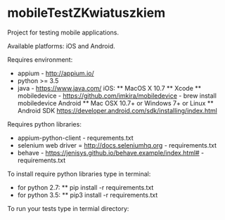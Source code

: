 # mobileTestZKwiatuszkiem

Project for testing mobile applications.

Available platforms: iOS and Android.

Requires environment:
 * appium - http://appium.io/
 * python >= 3.5
 * java - https://www.java.com/
 iOS:
    ** MacOS X 10.7
    ** Xcode
    ** mobiledevice - https://github.com/imkira/mobiledevice - brew install mobiledevice
 Android
    ** Mac OSX 10.7+ or Windows 7+ or Linux
    ** Android SDK https://developer.android.com/sdk/installing/index.html

Requires python libraries:
 * appium-python-client - requrements.txt
 * selenium web driver = http://docs.seleniumhq.org - requirements.txt
 * behave - https://jenisys.github.io/behave.example/index.html# - requirements.txt

To install require python libraries type in terminal:

 * for python 2.7:
    ** pip install -r requirements.txt
 * for python 3.5:
    ** pip3 install -r requirements.txt

To run your tests type in termial directory:

